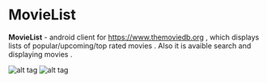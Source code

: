 # MovieList

<b>MovieList</b> - android client for https://www.themoviedb.org , which displays lists of popular/upcoming/top rated movies . Also it is avaible search and displaying movies .

![alt tag](https://cloud.githubusercontent.com/assets/7840893/6321709/5d93d626-bb0c-11e4-8fb6-29541c86bffa.PNG)
![alt tag](https://cloud.githubusercontent.com/assets/7840893/6321710/60883a66-bb0c-11e4-9125-95787aabd5b3.PNG)
